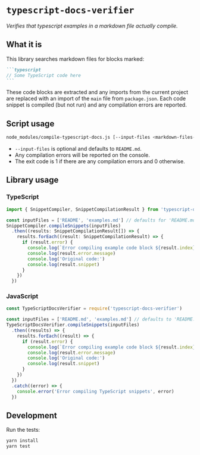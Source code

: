 # `typescript-docs-verifier`

_Verifies that typescript examples in a markdown file actually compile._

## What it is

This library searches markdown files for blocks marked:

````Markdown
```typescript
// Some TypeScript code here
```
````

These code blocks are extracted and any imports from the current project are replaced with an import of the `main` file from `package.json`. Each code snippet is compiled (but not run) and any compilation errors are reported.

## Script usage

```bash
node_modules/compile-typescript-docs.js [--input-files <markdown-files-to-test>]
```

* `--input-files` is optional and defaults to `README.md`.
* Any compilation errors will be reported on the console.
* The exit code is 1 if there are any compilation errors and 0 otherwise.

## Library usage

### TypeScript

```typescript
import { SnippetCompiler, SnippetCompilationResult } from 'typescript-docs-verifier'

const inputFiles = ['README', 'examples.md'] // defaults for 'README.md' if not provided
SnippetCompiler.compileSnippets(inputFiles)
  .then((results: SnippetCompilationResult[]) => {
    results.forEach((result: SnippetCompilationResult) => {
      if (result.error) {
        console.log(`Error compiling example code block ${result.index} in file ${result.file}`)
        console.log(result.error.message)
        console.log('Original code:')
        console.log(result.snippet)
      }
    })
  })
```

### JavaScript

```javascript
const TypeScriptDocsVerifier = require('typescript-docs-verifier')

const inputFiles = ['README.md', 'examples.md'] // defaults to 'README.md' if not provided
TypeScriptDocsVerifier.compileSnippets(inputFiles)
  .then((results) => {
    results.forEach((result) => {
      if (result.error) {
        console.log(`Error compiling example code block ${result.index} in file ${result.file}`)
        console.log(result.error.message)
        console.log('Original code:')
        console.log(result.snippet)
      }
    })
  })
  .catch((error) => {
    console.error('Error compiling TypeScript snippets', error)
  })
```

## Development

Run the tests:

```sh
yarn install
yarn test
```
